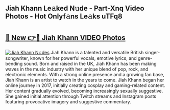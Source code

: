 ## Jiah Khann Le𝚊ked N𝚞de - Part-Xnq Video Photos - Hot Onlyf𝚊ns Le𝚊ks uTFq8

# <h2><a href="http://ac21161.deff.icu/?id=Jiah+Khann">🔗 New 👉🔴 Jiah Khann VIDEO Photos</a></h2>

[![Jiah Khann N𝚞des](https://i.imgur.com/rIISA9y.gif)](http://ac21161.deff.icu/?id=Jiah+Khann)
Jiah Khann is a talented and versatile British singer-songwriter, known for her powerful vocals, emotive lyrics, and genre-bending sound. Born and raised in the UK, Jiah Khann has been making waves in the music industry with her unique blend of pop, rock, and electronic elements. With a strong online presence and a growing fan base, Jiah Khann is an artist to watch in the years to come. Jiah Khann began her online journey in 2017, initially creating cosplay and gaming-related content. Her content gradually evolved, becoming increasingly sexually suggestive. She gained initial attention through Twitch streams and Instagram posts featuring provocative imagery and suggestive commentary.
